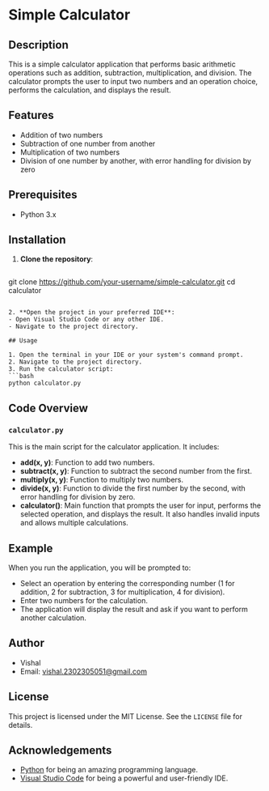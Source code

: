 # Simple Calculator

## Description
This is a simple calculator application that performs basic arithmetic operations such as addition, subtraction, multiplication, and division. The calculator prompts the user to input two numbers and an operation choice, performs the calculation, and displays the result.

## Features
- Addition of two numbers
- Subtraction of one number from another
- Multiplication of two numbers
- Division of one number by another, with error handling for division by zero

## Prerequisites
- Python 3.x

## Installation

1. **Clone the repository**:
   ```bash
  git clone https://github.com/your-username/simple-calculator.git
   cd calculator
   ```

2. **Open the project in your preferred IDE**:
   - Open Visual Studio Code or any other IDE.
   - Navigate to the project directory.

## Usage

1. Open the terminal in your IDE or your system's command prompt.
2. Navigate to the project directory.
3. Run the calculator script:
   ```bash
   python calculator.py
   ```

## Code Overview

### `calculator.py`

This is the main script for the calculator application. It includes:
- **add(x, y)**: Function to add two numbers.
- **subtract(x, y)**: Function to subtract the second number from the first.
- **multiply(x, y)**: Function to multiply two numbers.
- **divide(x, y)**: Function to divide the first number by the second, with error handling for division by zero.
- **calculator()**: Main function that prompts the user for input, performs the selected operation, and displays the result. It also handles invalid inputs and allows multiple calculations.

## Example

When you run the application, you will be prompted to:
- Select an operation by entering the corresponding number (1 for addition, 2 for subtraction, 3 for multiplication, 4 for division).
- Enter two numbers for the calculation.
- The application will display the result and ask if you want to perform another calculation.

## Author

- Vishal
- Email: [vishal.2302305051@gmail.com](mailto:vishal.2302305051@gmail.com)

## License

This project is licensed under the MIT License. See the `LICENSE` file for details.

## Acknowledgements

- [Python](https://www.python.org/) for being an amazing programming language.
- [Visual Studio Code](https://code.visualstudio.com/) for being a powerful and user-friendly IDE.
